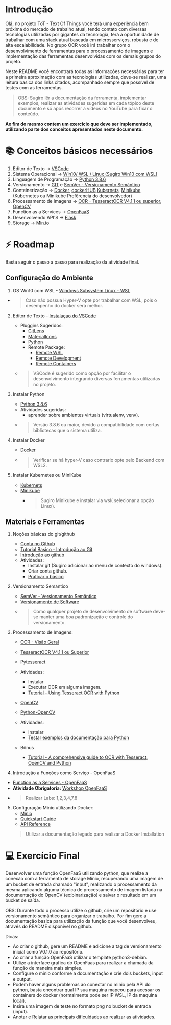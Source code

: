 # Introdução
Olá, no projeto ToT - Text Of Things você terá uma experiência bem próxima do mercado de trabalho atual, tendo contato com diversas tecnologias utilizadas por gigantes da tecnologia, terá a oportunidade de trabalhar com uma stack atual baseada em microsserviços, robusta e de alta escalabilidade.
No grupo OCR você irá trabalhar com o desenvolvimento de ferramentas para o processamento de imagens e implementação das ferramentas desenvolvidas com os demais grupos do projeto.

Neste README você encontrará todas as informações necessárias para ter a primeira aproximação com as tecnologias utilizadas,
deve-se realizar, uma leitura basica dos links citados, acompanhado sempre que possível de testes com as ferramentas.

> OBS: Sugiro lêr a documentação da ferramenta, implementar exemplos, realizar as atividades sugeridas em cada tópico deste documento e só após recorrer a vídeos no YouTube para fixar o conteúdo.

**Ao fim do mesmo contem um exercício que deve ser implementado, utilizando parte dos conceitos apresentados neste documento.**

 
# :books: Conceitos básicos necessários

1.  Editor de Texto -> [VSCode](https://code.visualstudio.com/)
2.  Sistema Operacional -> [Win10/ WSL / Linux (Sugiro Win10 com WSL)](https://docs.microsoft.com/pt-br/windows/wsl/install-win10)
3.  Linguagem de Programação -> [Python 3.8.6](https://www.python.org/downloads/release/python-386/)
4.  Versionamento -> [GIT](https://git-scm.com/downloads) e [SemVer - Versionamento Semântico](https://semver.org/)
5.  Conteinerização -> [Docker](https://www.docker.com/), [dockerHUB](https://hub.docker.com/),[Kubernets](https://kubernetes.io/pt-br/), [Minikube](https://minikube.sigs.k8s.io/) (Kubernetes ou Minikube Prefêrencia do desenvolvedor) 
6.  Processamento de Imagens -> [OCR - TesseractOCR V4.1.1 ou superior](https://github.com/tesseract-ocr/tesseract), [OpenCV](https://opencv.org/)
7.  Function as a Services -> [OpenFaaS](https://www.openfaas.com/)
8.  Desenvolvendo API'S -> [Flask](https://flask.palletsprojects.com/en/1.1.x/)
9.  Storage -> [Min.io](https://min.io/)



# :zap: Roadmap
Basta seguir o passo a passo para realização da atividade final.

## Configuração do Ambiente 
1.  OS Win10 com WSL - [Windows Subsystem Linux - WSL](https://docs.microsoft.com/pt-br/windows/wsl/install-win10)
   * > Caso não possua Hyper-V opte por trabalhar com WSL, pois o desempenho do docker será melhor.
  
2. Editor de Texto -  [Instalaçao do VSCode](https://code.visualstudio.com/)
   * Pluggins Sugeridos:
     * [GitLens](https://marketplace.visualstudio.com/items?itemName=eamodio.gitlens)
     * [MaterialIcons](https://marketplace.visualstudio.com/items?itemName=PKief.material-icon-theme)
     * [Python](https://marketplace.visualstudio.com/items?itemName=ms-python.python)
     * Remote Package:
       * [Remote WSL](https://marketplace.visualstudio.com/items?itemName=ms-vscode-remote.remote-wsl)
       * [Remote Development](https://marketplace.visualstudio.com/items?itemName=ms-vscode-remote.vscode-remote-extensionpack)
       * [Remote Containers](https://marketplace.visualstudio.com/items?itemName=ms-vscode-remote.remote-containers)
   * > VSCode é sugerido como opção por facilitar o desenvolvimento integrando diversas ferramentas utilizadas no projeto.
 
3. Instalar Python
   * [Python 3.8.6](https://www.python.org/downloads/release/python-386/)
   * Atividades sugeridas:
     * aprender sobre ambientes virtuais (virtualenv, venv).
   * > Versão 3.8.6 ou maior, devido a compatibilidade com certas bibliotecas que o sistema utiliza.
  
4. Instalar Docker
   * [Docker](https://docs.docker.com/docker-for-windows/install/)
   * > Verificar se há hyper-V caso contrario opte pelo Backend com WSL2.
  
5. Instalar Kubernetes ou MiniKube
   * [Kubernets](https://kubernetes.io/docs/home/)
   * [Minikube](https://minikube.sigs.k8s.io/docs/start/)
      * > Sugiro Minikube e instalar via wsl( selecionar a opção Linux).

## Materiais e Ferramentas

1. Noções básicas do git/github
   * [Conta no Github](https://github.com/)
   * [Tutorial Basico - Introdução ao Git](https://www.hostinger.com.br/tutoriais/tutorial-do-git-basics-introducao)
   * [Introdução ao github](https://docs.github.com/pt/github/getting-started-with-github)
   * Atividades:
     * Instalar git (Sugiro adicionar ao menu de contexto do windows).
     * Criar conta github.
     * [Praticar o básico](https://learngitbranching.js.org/?locale=pt_BR)
  
2. Versionamento Semantico
   * [SemVer - Versionamento Semântico](https://semver.org/)
   * [Versionamento de Software](https://en.wikipedia.org/wiki/Software_versioning)
   * > Como qualquer projeto de desenvolvimento de software deve-se manter uma boa padronização e controle do versionamento.

3. Processamento de Imagens: 
   * [OCR - Visão Geral](https://en.wikipedia.org/wiki/Optical_character_recognition)
   * [TesseractOCR V4.1.1 ou Superior](https://github.com/tesseract-ocr/tesseract)
   * [Pytesseract](https://pypi.org/project/pytesseract/)
   * Atividades:
     * Instalar
     * Executar OCR em alguma imagem.
     * [Tutorial - Using Tesseract OCR with Python](https://www.pyimagesearch.com/2017/07/10/using-tesseract-ocr-python/)

   * [OpenCV](https://opencv.org/)
   * [Python-OpenCV](https://pypi.org/project/opencv-python/)
   * Atividades:
     * Instalar
     * [Testar exemplos da documentação para Python](https://docs.opencv.org/master/d9/df8/tutorial_root.html)
   * Bônus
     * [Tutorial - A comprehensive guide to OCR with Tesseract, OpenCV and Python](https://nanonets.com/blog/ocr-with-tesseract/)

4.  Introdução a Funções como Serviço - OpenFaaS
  * [Function as a Services - OpenFaaS](https://www.openfaas.com/)
  * **Atividade Obrigatoria:** [Workshop OpenFaaS](https://github.com/openfaas/workshop)
  * > Realizar Labs: 1,2,3,4,7,8

5. Configuração Minio utilizando Docker:
   * [Minio](https://docs.min.io/)
   * [Quickstart Guide](https://docs.min.io/docs/python-client-quickstart-guide.html)
   * [API Reference](https://docs.min.io/docs/python-client-api-reference.html)
   > Utilizar a documentação legado para realizar a Docker Installation

# :computer: Exercício Final

Desenvolver uma função OpenFaaS utilizando python, que realize a conexão com a ferramenta de storage Minio, recuperando uma imagem de um bucket de entrada chamado "input", realizando o processamento da mesma aplicando alguma técnica de processamento de imagem listada na documentação do OpenCV (ex:binarização) e salvar o resultado em um bucket de saída.

OBS: Durante todo o processo utilize o github, crie um repositório e use versionamento semântico para organizar o trabalho.
Por fim gere a documentação basica para utilização da função que você desenvolveu, através do README disponível no github.

Dicas:
* Ao criar o github, gere um README e adicione a tag de versionamento inicial como V0.1.0 ao repositório.
* Ao criar a função OpenFaaS utilizar o template python3-debian.
* Utilize a interface grafica do OpenFaas para realizar a chamada da função de maneira mais simples.
* Configure o minio conforme a documentação e crie dois buckets, input e output.
* Podem haver alguns problemas ao conectar no minio pela API do python, basta encontrar qual IP sua maquina mapeou para acessar os containers do docker (normalmente pode ser IP WSL, IP da maquina local).
* Insira uma imagem de teste no formato png no bucket de entrada (input).
* Anotar e Relatar as principais dificuldades ao realizar as atividades.

    
